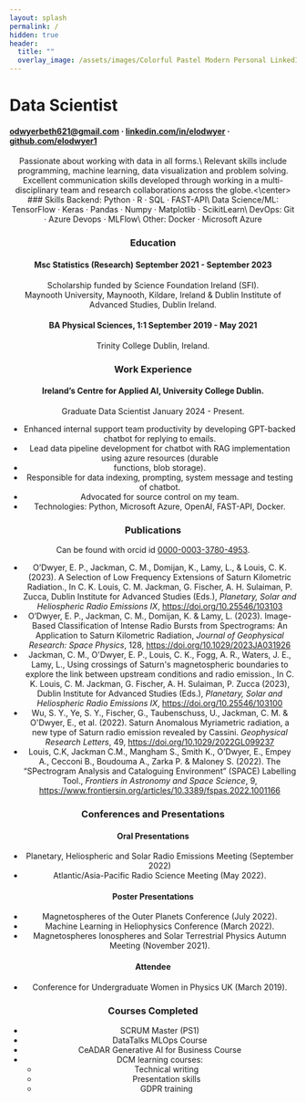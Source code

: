 ```yaml
---
layout: splash
permalink: /
hidden: true
header:
  title: ""
  overlay_image: /assets/images/Colorful Pastel Modern Personal LinkedIn Banner (1584 x 200 px).png
---
```

# Data Scientist 
#### odwyerbeth621@gmail.com · [linkedin.com/in/elodwyer](https://www.linkedin.com/in/elodwyer/) · [github.com/elodwyer1](https://github.com/elodwyer1)
<center>Passionate about working with data in all forms.\
Relevant skills include programming, machine learning,
data visualization and problem solving. Excellent communication skills developed through working in a multi-disciplinary team and research collaborations across the globe.<\center>
### Skills
Backend: Python · R · SQL · FAST-API\
Data Science/ML: TensorFlow · Keras · Pandas · Numpy · Matplotlib · ScikitLearn\
DevOps: Git · Azure Devops · MLFlow\
Other: Docker · Microsoft Azure

### Education 
#### Msc Statistics (Research) September 2021 - September 2023
Scholarship funded by Science Foundation Ireland (SFI).\
Maynooth University, Maynooth, Kildare, Ireland & Dublin Institute of Advanced Studies, Dublin Ireland.
#### BA Physical Sciences, 1:1 September 2019 - May 2021
Trinity College Dublin, Ireland.

### Work Experience
#### Ireland’s Centre for Applied AI, University College Dublin.
Graduate Data Scientist January 2024 - Present.
- Enhanced internal support team productivity by developing GPT-backed chatbot for replying to emails.
- Lead data pipeline development for chatbot with RAG implementation using azure resources (durable
- functions, blob storage).
- Responsible for data indexing, prompting, system message and testing of chatbot.
- Advocated for source control on my team.
- Technologies: Python, Microsoft Azure, OpenAI, FAST-API, Docker.
  
### Publications
Can be found with orcid id [0000-0003-3780-4953](https://orcid.org/0000-0003-3780-4953).
- O’Dwyer, E. P., Jackman, C. M., Domijan, K., Lamy, L., & Louis, C. K. (2023). A Selection of Low Frequency Extensions of Saturn Kilometric Radiation., In C. K. Louis, C. M. Jackman, G. Fischer, A. H. Sulaiman, P. Zucca, Dublin Institute for Advanced Studies (Eds.), *Planetary, Solar and Heliospheric Radio Emissions IX*, https://doi.org/10.25546/103103
- O’Dwyer, E. P., Jackman, C. M., Domijan, K. & Lamy, L. (2023). Image-Based Classification of Intense Radio Bursts from Spectrograms: An Application to Saturn Kilometric Radiation, *Journal of Geophysical Research: Space Physics*, 128, https://doi.org/10.1029/2023JA031926
- Jackman, C. M., O'Dwyer, E. P., Louis, C. K., Fogg, A. R., Waters, J. E., Lamy, L., Using crossings of Saturn's magnetospheric boundaries to explore the link between upstream conditions and radio emission., In C. K. Louis, C. M. Jackman, G. Fischer, A. H. Sulaiman, P. Zucca (2023), Dublin Institute for Advanced Studies (Eds.), *Planetary, Solar and Heliospheric Radio Emissions IX*, https://doi.org/10.25546/103100
- Wu, S. Y., Ye, S. Y., Fischer, G., Taubenschuss, U., Jackman, C. M. & O'Dwyer, E., et al. (2022). Saturn Anomalous Myriametric radiation, a new type of Saturn radio emission revealed by Cassini. *Geophysical Research Letters*, 49, https://doi.org/10.1029/2022GL099237
- Louis, C.K, Jackman C.M., Mangham S., Smith K., O’Dwyer, E., Empey A., Cecconi B., Boudouma A., Zarka P. & Maloney S. (2022). The “SPectrogram Analysis and Cataloguing Environment” (SPACE) Labelling Tool., *Frontiers in Astronomy and Space Science*, 9, https://www.frontiersin.org/articles/10.3389/fspas.2022.1001166

### Conferences and Presentations
#### Oral Presentations
- Planetary, Heliospheric and Solar Radio Emissions Meeting (September 2022)
- Atlantic/Asia-Pacific Radio Science Meeting (May 2022).
#### Poster Presentations
- Magnetospheres of the Outer Planets Conference (July 2022).
- Machine Learning in Heliophysics Conference (March 2022).
- Magnetospheres Ionospheres and Solar Terrestrial Physics Autumn Meeting (November 2021).
#### Attendee
- Conference for Undergraduate Women in Physics UK (March 2019).
### Courses Completed
- SCRUM Master (PS1)
- DataTalks MLOps Course
- CeADAR Generative AI for Business Course
- DCM learning courses:
  - Technical writing
  - Presentation skills
  - GDPR training

